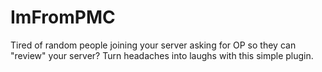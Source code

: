 # ImFromPMC
Tired of random people joining your server asking for OP so they can "review" your server? Turn headaches into laughs with this simple plugin.
